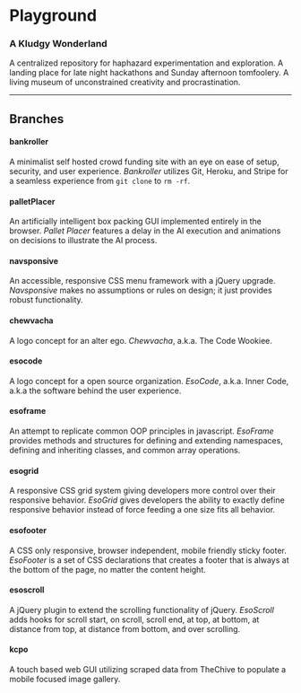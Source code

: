 # Playground

### A Kludgy Wonderland
A centralized repository for haphazard experimentation and exploration. A landing place for late night hackathons and Sunday afternoon tomfoolery. A living museum of unconstrained creativity and procrastination.

---

## Branches

#### bankroller
A minimalist self hosted crowd funding site with an eye on ease of setup, security, and user experience. *Bankroller* utilizes Git, Heroku, and Stripe for a seamless experience from `git clone` to `rm -rf`.

#### palletPlacer
An artificially intelligent box packing GUI implemented entirely in the browser. *Pallet Placer* features a delay in the AI execution and animations on decisions to illustrate the AI process.

#### navsponsive
An accessible, responsive CSS menu framework with a jQuery upgrade. *Navsponsive* makes no assumptions or rules on design; it just provides robust functionality.

#### chewvacha
A logo concept for an alter ego. *Chewvacha*, a.k.a. The Code Wookiee.

#### esocode
A logo concept for a open source organization. *EsoCode*, a.k.a. Inner Code, a.k.a the software behind the user experience.

#### esoframe
An attempt to replicate common OOP principles in javascript. *EsoFrame* provides methods and structures for defining and extending namespaces, defining and inheriting classes, and common array operations.

#### esogrid
A responsive CSS grid system giving developers more control over their responsive behavior. *EsoGrid* gives developers the ability to exactly define responsive behavior instead of force feeding a one size fits all behavior.

#### esofooter
A CSS only responsive, browser independent, mobile friendly sticky footer. *EsoFooter* is a set of CSS declarations that creates a footer that is always at the bottom of the page, no matter the content height.

#### esoscroll
A jQuery plugin to extend the scrolling functionality of jQuery. *EsoScroll* adds hooks for scroll start, on scroll, scroll end, at top, at bottom, at distance from top, at distance from bottom, and over scrolling.

#### kcpo
A touch based web GUI utilizing scraped data from TheChive to populate a mobile focused image gallery.

